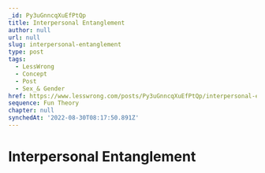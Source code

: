 ```yaml
---
_id: Py3uGnncqXuEfPtQp
title: Interpersonal Entanglement
author: null
url: null
slug: interpersonal-entanglement
type: post
tags:
  - LessWrong
  - Concept
  - Post
  - Sex_& Gender
href: https://www.lesswrong.com/posts/Py3uGnncqXuEfPtQp/interpersonal-entanglement
sequence: Fun Theory
chapter: null
synchedAt: '2022-08-30T08:17:50.891Z'
---
```


# Interpersonal Entanglement
